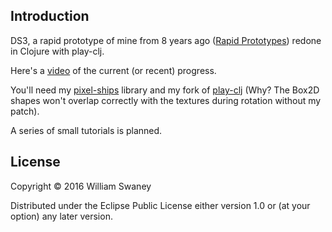 ## Introduction

DS3, a rapid prototype of mine from 8 years ago ([Rapid Prototypes](http://www.the2bears.com/?page_id=1703)) redone in Clojure with play-clj.

Here's a [video](https://youtu.be/SF_zovwsgDU) of the current (or recent) progress.

You'll need my [pixel-ships](https://github.com/the2bears/pixel-ships) library and my fork of [play-clj](https://github.com/the2bears/play-clj) (Why? The Box2D shapes won't overlap correctly with the textures during rotation without my patch).

A series of small tutorials is planned.


## License

Copyright © 2016 William Swaney

Distributed under the Eclipse Public License either version 1.0 or (at
your option) any later version.
